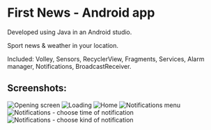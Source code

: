 # First News - Android app

Developed using Java in an Android studio.

Sport news & weather in your location.

Included: Volley, Sensors, RecyclerView, Fragments, Services, Alarm manager, Notifications, BroadcastReceiver.

## Screenshots:
![Opening screen](https://github.com/Dorshamir55/FirstNews/raw/master/ScreenShots/Opening_screen.jpg)
![Loading](https://github.com/Dorshamir55/FirstNews/raw/master/ScreenShots/Loading.jpg)
![Home](https://github.com/Dorshamir55/FirstNews/raw/master/ScreenShots/Home.jpg)
![Notifications menu](https://github.com/Dorshamir55/FirstNews/raw/master/ScreenShots/Notifications_menu.jpg)
![Notifications - choose time of notification](https://github.com/Dorshamir55/FirstNews/raw/master/ScreenShots/Notifications_choose_time_of_notification.jpg)
![Notifications - choose kind of notification](https://github.com/Dorshamir55/FirstNews/raw/master/ScreenShots/Notifications_choose_kind_of_notification.jpg)

